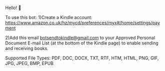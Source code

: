 Hello! 👋

To use this bot:
1)Create a Kindle account: https://www.amazon.co.uk/hz/mycd/preferences/myx#/home/settings/payment

2)Add this email botsendtokindle@gmail.com to your Approved Personal Document E-mail List (at the bottom of the Kindle page) to enable sending and receiving books.

Supported File Types: 
PDF, DOC, DOCX, TXT, RTF, HTM, HTML, PNG, GIF, JPG, JPEG, BMP, EPUB
